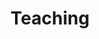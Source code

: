 ---
# An instance of the Experience widget.
# Documentation: https://wowchemy.com/docs/page-builder/
widget: experience

# This file represents a page section.
headless: true

# Order that this section appears on the page.
weight: 110

title: Teaching
subtitle:

# Date format for experience
#   Refer to https://wowchemy.com/docs/customization/#date-format
date_format: Jan 2006

# Experiences.
#   Add/remove as many `experience` items below as you like.
#   Required fields are `title`, `company`, and `date_start`.
#   Leave `date_end` empty if it's your current employer.
#   Begin multi-line descriptions with YAML's `|2-` multi-line prefix.
experience:
  - title: Instructor, Introduction to Brain and Cognitive Science
    company: 'Brain and Cognitive Science 100'
    company_url: ''
    company_logo: ''
    location: University of Illinois at Urbana-Champaign
    date_start: '2021-08-23'
    date_end: '2021-12-23'
    description: |2-
        * Added to University 'List of Teachers Ranked as Excellent by Their Students'
        * Select student evaluations:
          * "Emily did a fantastic job at simplifying complex topics so that all the students can understand. She taught at a very reasonable pace and always looked to clarify things if students seemed confused. She is by far one of the best teachers/TAs I've had over the course of my education."
          * "Emily. She was great and probably the best TA that I have ever had. I have nothing but praise for her and her teaching style. She is always able to break something down for the class and constantly walks around during lab to ensure that if we have any questions we can ask them. More TAs need to be like her!"
  
  - title: Instructor, Cognitive Processes
    company: 'Psychology 134'
    company_url: ''
    company_logo: ''
    location: University of California, Riverside
    date_start: '2019-01-07'
    date_end: '2019-03-22'
    description: |2-
        * Select student evaluations:
          * "I've had Emily in a couple of discussions. Shes always been a great TA and was always very charismatic and knowledgable of the material. She has great energy and seems very motivated to teach the material. She definitely knows her stuff and finds the best and most efficient way for us to learn the material. I like how she always relates the content to real life situations making it a lot easier to memorize. Thank you, Emily!"
          * "Emily is the reason of why I have been able to pass a previous class and allowed me to have a better understanding of this class. She has always been so incredibly patient through my continuous questions. Her constant helpful examples were the reason that I always was able leave office hours more confidently in my abilities than I came in. No matter how many times she had to reexplained she never seemed angry of frustrated with me and that was a great assistant. I greatly thank her for all the assistance."
          
  - title: Instructor, The Brain and Behavior
    company: 'Psychology 110'
    company_url: ''
    company_logo: ''
    location: University of California, Riverside
    date_start: '2017-07-31'
    date_end: '2018-03-16'
    description: |2-
        * Taught the course for three academic quarters (Summer 2017, Winter 2018, Summer 2018)
        * Select student evaluations:
          * "It has been a pleasure having Emily as TA for psych 110. Having a class such as 110 been so science focus created uncertainty on my success. But, even so, Emily has an amazing, helpful, imaginative teaching style that I wish I would have had in each an every one of the classes of my entire college career. Every single one of her examples helped make the material more relatable and thus understandable. Never in my 4 years in UCR have I written a comment on the ieval. Now you see how truly gratifying is haveing a TA like Emily."
          * "Emily is by far one of the best SI's I have had at UCR. She definitely knows what she is talking about, has so much passion in what she does. She uses analogies so that her students can have a better understanding of the material, which was extremely helpful! She took time to check for comprehension as well as answering any questions that were asked during discussion. Her revised slides were great and also very, very helpful. Great attitude every morning. Honestly, couldn't wait to go to discussion because I knew she would clarify any questions or hesitations I had encountered during lecture."
          
  - title: Instructor, Bilingual Minds and Brains
    company: 'Psychology 049'
    company_url: ''
    company_logo: ''
    location: University of California, Riverside
    date_start: '2017-09-28'
    date_end: '2018-12-10'
    description: |2-
        * Taught the course for two academic quarters (Fall 2017, Fall 2018)
        * Select student evaluations:
          * "Emily made the class very exciting and interesting. She is extremely knowledgeable on every topic we go over in lexture. She is always enthusiastic and keeps the class involved. She encourages participation and genuinely wants every student to do well. She has been one of the best TAs I've had at UCR."
          * "She did an extremely good job teaching the material each discussion, as well as clarifying any confusion any one of her students had. She provided a safe environment for everyone and encouraged us to participate in a very nice and encouraging way. She did an effective job of using the slides that had the material that was being taught and knew very well what she was talking about. I looked forward to going to class because I knew that she'd be able to help and clear any confusion any time."
          
  
design:
  columns: '2'
---